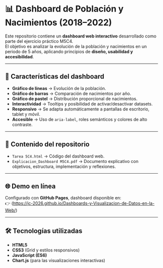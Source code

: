 # 📊 Dashboard de Población y Nacimientos (2018–2022)

Este repositorio contiene un **dashboard web interactivo** desarrollado como parte del ejercicio práctico M5C4.  
El objetivo es analizar la evolución de la población y nacimientos en un periodo de 5 años, aplicando principios de **diseño, usabilidad y accesibilidad**.

---

## 🚀 Características del dashboard
- **Gráfico de líneas** → Evolución de la población.  
- **Gráfico de barras** → Comparación de nacimientos por año.  
- **Gráfico de pastel** → Distribución proporcional de nacimientos.  
- **Interactividad** → Tooltips y posibilidad de activar/desactivar datasets.  
- **Responsivo** → Se adapta automáticamente a pantallas de escritorio, tablet y móvil.  
- **Accesible** → Uso de `aria-label`, roles semánticos y colores de alto contraste.  

---

## 📂 Contenido del repositorio
- `Tarea 5C4.html` → Código del dashboard web.  
- `Explicacion_Dashboard M5C4.pdf` → Documento explicativo con objetivos, estructura, implementación y reflexiones.  

---

## 🌐 Demo en línea
Configurado con **GitHub Pages**, dashboard disponible en:  
👉 (https://jc-2026.github.io/Dashboards-y-Visualizacion-de-Datos-en-la-Web/)  

---

## 🛠️ Tecnologías utilizadas
- **HTML5**  
- **CSS3** (Grid y estilos responsivos)  
- **JavaScript (ES6)**  
- **Chart.js** (para las visualizaciones interactivas)  
